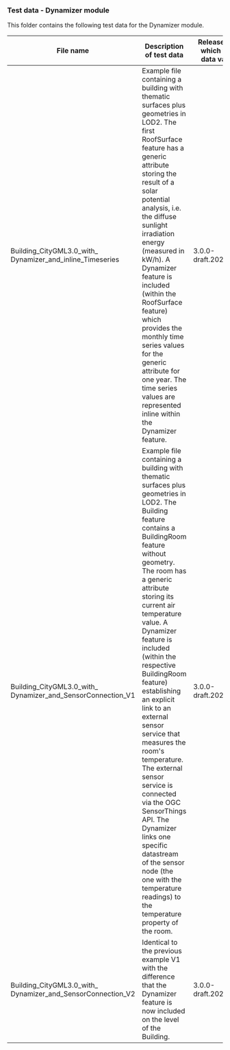 ### Test data - Dynamizer module

This folder contains the following test data for the Dynamizer module.

File name | Description of test data | Release against which the test data validates
-------------------------|-----------------------------------------------|-------------------
Building_CityGML3.0_with_<br>Dynamizer_and_inline_Timeseries | Example file containing a building with thematic surfaces plus geometries in LOD2. The first RoofSurface feature has a generic attribute storing the result of a solar potential analysis, i.e. the diffuse sunlight irradiation energy (measured in kW/h). A Dynamizer feature is included (within the RoofSurface feature) which provides the monthly time series values for the generic attribute for one year. The time series values are represented inline within the Dynamizer feature. | 3.0.0-draft.2020.09.17.1
Building_CityGML3.0_with_<br>Dynamizer_and_SensorConnection_V1 | Example file containing a building with thematic surfaces plus geometries in LOD2. The Building feature contains a BuildingRoom feature without geometry. The room has a generic attribute storing its current air temperature value. A Dynamizer feature is included (within the respective BuildingRoom feature) establishing an explicit link to an external sensor service that measures the room's temperature. The external sensor service is connected via the OGC SensorThings API. The Dynamizer links one specific datastream of the sensor node (the one with the temperature readings) to the temperature property of the room. | 3.0.0-draft.2020.09.17.1
Building_CityGML3.0_with_<br>Dynamizer_and_SensorConnection_V2 | Identical to the previous example V1 with the difference that the Dynamizer feature is now included on the level of the Building. | 3.0.0-draft.2020.09.17.1
